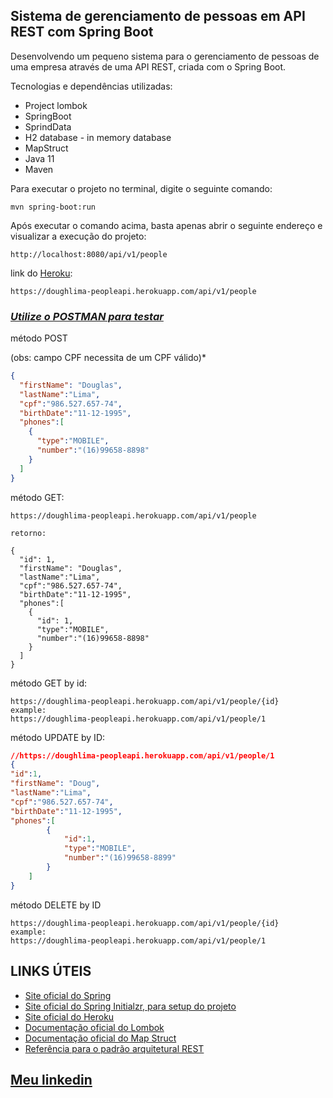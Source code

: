 <h2>Sistema de gerenciamento de pessoas em API REST com Spring Boot</h2>

Desenvolvendo um pequeno sistema para o gerenciamento de pessoas de uma empresa através de uma API REST, criada com o Spring Boot.

Tecnologias e dependências utilizadas:

* Project lombok
* SpringBoot
* SprindData
* H2 database - in memory database
* MapStruct
* Java 11
* Maven

Para executar o projeto no terminal, digite o seguinte comando:

```shell script
mvn spring-boot:run 
```

Após executar o comando acima, basta apenas abrir o seguinte endereço e visualizar a execução do projeto:

```
http://localhost:8080/api/v1/people
```

link do [Heroku](https://doughlima-peopleapi.herokuapp.com/api/v1/people):
```
https://doughlima-peopleapi.herokuapp.com/api/v1/people
```

### [*Utilize o POSTMAN para testar*](https://www.postman.com/)

método POST 

(obs: campo CPF necessita de um CPF válido)*

```json lines
{
  "firstName": "Douglas",
  "lastName":"Lima",
  "cpf":"986.527.657-74",
  "birthDate":"11-12-1995",
  "phones":[
    {
      "type":"MOBILE",
      "number":"(16)99658-8898"
    }
  ]
}
```
método GET:
```
https://doughlima-peopleapi.herokuapp.com/api/v1/people

retorno:

{
  "id": 1,
  "firstName": "Douglas",
  "lastName":"Lima",
  "cpf":"986.527.657-74",
  "birthDate":"11-12-1995",
  "phones":[
    {
      "id": 1,
      "type":"MOBILE",
      "number":"(16)99658-8898"
    }
  ]
}
```
método GET by id:
```
https://doughlima-peopleapi.herokuapp.com/api/v1/people/{id}
example:
https://doughlima-peopleapi.herokuapp.com/api/v1/people/1
```

método UPDATE by ID:

```json lines
//https://doughlima-peopleapi.herokuapp.com/api/v1/people/1
{
"id":1,
"firstName": "Doug",
"lastName":"Lima",
"cpf":"986.527.657-74",
"birthDate":"11-12-1995",
"phones":[
        {
            "id":1,
            "type":"MOBILE",
            "number":"(16)99658-8899"
        }
    ]
}
```

método DELETE by ID
```
https://doughlima-peopleapi.herokuapp.com/api/v1/people/{id}
example:
https://doughlima-peopleapi.herokuapp.com/api/v1/people/1
```


## LINKS ÚTEIS
* [Site oficial do Spring](https://spring.io/)
* [Site oficial do Spring Initialzr, para setup do projeto](https://start.spring.io/)
* [Site oficial do Heroku](https://www.heroku.com/)
* [Documentação oficial do Lombok](https://projectlombok.org/)
* [Documentação oficial do Map Struct](https://mapstruct.org/)
* [Referência para o padrão arquitetural REST](https://restfulapi.net/)

## [Meu linkedin](https://www.linkedin.com/in/douglas-lima-b980441a8/)



